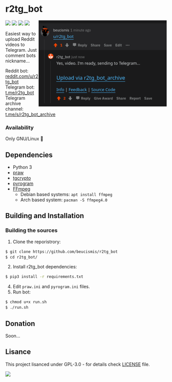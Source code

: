# r2tg_bot

<img src="assets/screenshot.png" width="400" align="right">

![](https://img.shields.io/badge/r2tg__bot-ONLINE-green) ![](https://img.shields.io/pypi/v/r2tg_bot) ![](https://img.shields.io/pypi/l/r2tg_bot) ![](https://img.shields.io/badge/style-black-black?style=flat)

Easiest way to upload Reddit videos to Telegram. Just comment bots nickname...

Reddit bot: [reddit.com/u/r2tg_bot](https://reddit.com/u/r2tg_bot) <br/>
Telegram bot: [t.me/r2tg_bot](https://t.me/r2tg_bot) <br/>
Telegram archive channel: [t.me/s/r2tg_bot_archive](https://t.me/s/r2tg_bot_archive)

### Availability
Only GNU/Linux 🐧

## Dependencies
* Python 3
* [praw](https://github.com/praw-dev/praw)
* [tgcrypto](https://github.com/pyrogram/tgcrypto)
* [pyrogram](https://github.com/pyrogram/pyrogram)
* [FFmpeg](https://ffmpeg.org)
  * Debian based systems: `apt install ffmpeg` <br/>
  * Arch based system: `pacman -S ffmpeg4.0`

## Building and Installation

### Building the sources
1. Clone the reporistrory: 
```sh
$ git clone https://github.com/beucismis/r2tg_bot
$ cd r2tg_bot/
```
2. Install r2tg_bot dependencies:
```sh
$ pip3 install -r requirements.txt
```
4. Edit `praw.ini` and `pyrogram.ini` files.
5. Run bot:
```sh
$ chmod u+x run.sh
$ ./run.sh
```

## Donation
Soon...

## Lisance
This project lisanced under GPL-3.0 - for details check [LICENSE](LICENSE) file.

![](https://img.shields.io/reddit/user-karma/combined/r2tg_bot)
